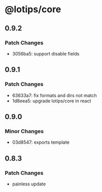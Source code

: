 # @lotips/core

## 0.9.2

### Patch Changes

- 3056ba5: support disable fields

## 0.9.1

### Patch Changes

- 63633a7: fix formats and dirs not match
- 1d8eea5: upgrade lotips/core in react

## 0.9.0

### Minor Changes

- 03d8547: exports template

## 0.8.3

### Patch Changes

- painless update
